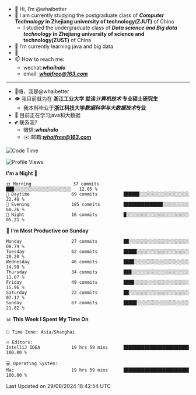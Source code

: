 - 👋 Hi, I’m @whaibetter
- 👀 I am currently studying the postgraduate class of ***Computer Technology* in Zhejiang university of technology(ZJUT)** of China
  -  I studied the undergraduate class of ***Data science and Big data technology* in Zhejiang university of science and technology(ZUST)** of China
- 🌱 I’m currently learning java and big data
- 💞️ 
- 📫 How to reach me: 
  - wechat:***whaihalo***
  - email: ***whaifree@163.com***
 ------------------------
- 👋嗨，我是@whaibetter
- 👁 我目前就为在 **浙江工业大学 就读*计算机技术* 专业硕士研究生**
  - 我本科毕业于**浙江科技大学*数据科学与大数据技术*专业**
- 🌴 目前正在学习java和大数据
- 💕 联系我?
  - 微信:***whaihalo***
  - ✉️:邮箱:***whaifree@163.com***

<!--START_SECTION:waka-->
![Code Time](http://img.shields.io/badge/Code%20Time-396%20hrs%2013%20mins-blue)

![Profile Views](http://img.shields.io/badge/Profile%20Views-0-blue)

**I'm a Night 🦉** 

```text
🌞 Morning                37 commits          ███░░░░░░░░░░░░░░░░░░░░░░   12.05 % 
🌆 Daytime                69 commits          ██████░░░░░░░░░░░░░░░░░░░   22.48 % 
🌃 Evening                185 commits         ███████████████░░░░░░░░░░   60.26 % 
🌙 Night                  16 commits          █░░░░░░░░░░░░░░░░░░░░░░░░   05.21 % 
```
📅 **I'm Most Productive on Sunday** 

```text
Monday                   27 commits          ██░░░░░░░░░░░░░░░░░░░░░░░   08.79 % 
Tuesday                  62 commits          █████░░░░░░░░░░░░░░░░░░░░   20.20 % 
Wednesday                46 commits          ████░░░░░░░░░░░░░░░░░░░░░   14.98 % 
Thursday                 34 commits          ███░░░░░░░░░░░░░░░░░░░░░░   11.07 % 
Friday                   49 commits          ████░░░░░░░░░░░░░░░░░░░░░   15.96 % 
Saturday                 22 commits          ██░░░░░░░░░░░░░░░░░░░░░░░   07.17 % 
Sunday                   67 commits          █████░░░░░░░░░░░░░░░░░░░░   21.82 % 
```


📊 **This Week I Spent My Time On** 

```text
🕑︎ Time Zone: Asia/Shanghai

🔥 Editors: 
IntelliJ IDEA            19 hrs 59 mins      █████████████████████████   100.00 % 

💻 Operating System: 
Mac                      19 hrs 59 mins      █████████████████████████   100.00 % 
```


 Last Updated on 29/08/2024 18:42:54 UTC
<!--END_SECTION:waka-->
